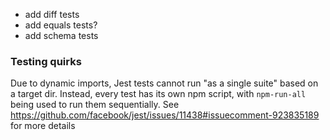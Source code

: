 
- add diff tests
- add equals tests?
- add schema tests

### Testing quirks

Due to dynamic imports, Jest tests cannot run "as a single suite" based on a target dir.
Instead, every test has its own npm script, with `npm-run-all` being used to run them sequentially.
See https://github.com/facebook/jest/issues/11438#issuecomment-923835189 for more details

